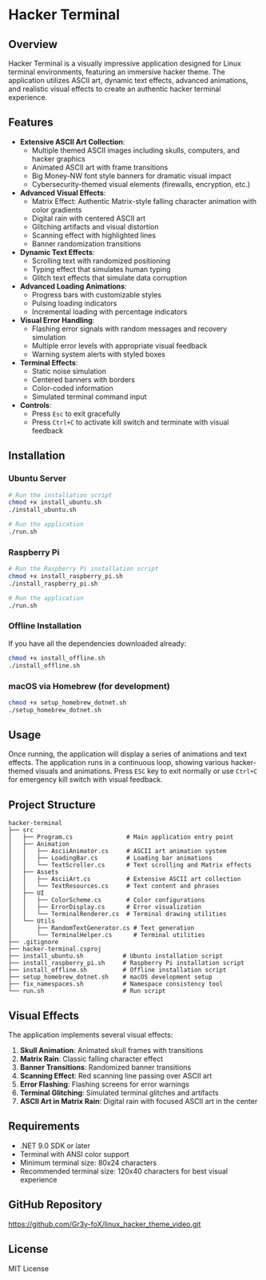 # Hacker Terminal

## Overview
Hacker Terminal is a visually impressive application designed for Linux terminal environments, featuring an immersive hacker theme. The application utilizes ASCII art, dynamic text effects, advanced animations, and realistic visual effects to create an authentic hacker terminal experience.

## Features
- **Extensive ASCII Art Collection**: 
  - Multiple themed ASCII images including skulls, computers, and hacker graphics
  - Animated ASCII art with frame transitions
  - Big Money-NW font style banners for dramatic visual impact
  - Cybersecurity-themed visual elements (firewalls, encryption, etc.)
- **Advanced Visual Effects**:
  - Matrix Effect: Authentic Matrix-style falling character animation with color gradients
  - Digital rain with centered ASCII art
  - Glitching artifacts and visual distortion
  - Scanning effect with highlighted lines
  - Banner randomization transitions
- **Dynamic Text Effects**: 
  - Scrolling text with randomized positioning
  - Typing effect that simulates human typing
  - Glitch text effects that simulate data corruption
- **Advanced Loading Animations**:
  - Progress bars with customizable styles
  - Pulsing loading indicators
  - Incremental loading with percentage indicators
- **Visual Error Handling**: 
  - Flashing error signals with random messages and recovery simulation
  - Multiple error levels with appropriate visual feedback
  - Warning system alerts with styled boxes
- **Terminal Effects**:
  - Static noise simulation
  - Centered banners with borders
  - Color-coded information
  - Simulated terminal command input
- **Controls**:
  - Press `Esc` to exit gracefully
  - Press `Ctrl+C` to activate kill switch and terminate with visual feedback

## Installation

### Ubuntu Server
```bash
# Run the installation script
chmod +x install_ubuntu.sh
./install_ubuntu.sh

# Run the application
./run.sh
```

### Raspberry Pi
```bash
# Run the Raspberry Pi installation script
chmod +x install_raspberry_pi.sh
./install_raspberry_pi.sh

# Run the application
./run.sh
```

### Offline Installation
If you have all the dependencies downloaded already:
```bash
chmod +x install_offline.sh
./install_offline.sh
```

### macOS via Homebrew (for development)
```bash
chmod +x setup_homebrew_dotnet.sh
./setup_homebrew_dotnet.sh
```

## Usage
Once running, the application will display a series of animations and text effects. The application runs in a continuous loop, showing various hacker-themed visuals and animations. Press `ESC` key to exit normally or use `Ctrl+C` for emergency kill switch with visual feedback.

## Project Structure
```
hacker-terminal
├── src
│   ├── Program.cs               # Main application entry point
│   ├── Animation
│   │   ├── AsciiAnimator.cs     # ASCII art animation system
│   │   ├── LoadingBar.cs        # Loading bar animations
│   │   └── TextScroller.cs      # Text scrolling and Matrix effects
│   ├── Assets
│   │   ├── AsciiArt.cs          # Extensive ASCII art collection
│   │   └── TextResources.cs     # Text content and phrases
│   ├── UI
│   │   ├── ColorScheme.cs       # Color configurations
│   │   ├── ErrorDisplay.cs      # Error visualization
│   │   └── TerminalRenderer.cs  # Terminal drawing utilities
│   └── Utils
│       ├── RandomTextGenerator.cs # Text generation
│       └── TerminalHelper.cs      # Terminal utilities
├── .gitignore
├── hacker-terminal.csproj
├── install_ubuntu.sh           # Ubuntu installation script
├── install_raspberry_pi.sh     # Raspberry Pi installation script
├── install_offline.sh          # Offline installation script
├── setup_homebrew_dotnet.sh    # macOS development setup
├── fix_namespaces.sh           # Namespace consistency tool
└── run.sh                      # Run script
```

## Visual Effects
The application implements several visual effects:

1. **Skull Animation**: Animated skull frames with transitions
2. **Matrix Rain**: Classic falling character effect
3. **Banner Transitions**: Randomized banner transitions
4. **Scanning Effect**: Red scanning line passing over ASCII art
5. **Error Flashing**: Flashing screens for error warnings
6. **Terminal Glitching**: Simulated terminal glitches and artifacts
7. **ASCII Art in Matrix Rain**: Digital rain with focused ASCII art in the center

## Requirements
- .NET 9.0 SDK or later
- Terminal with ANSI color support
- Minimum terminal size: 80x24 characters
- Recommended terminal size: 120x40 characters for best visual experience

## GitHub Repository
https://github.com/Gr3y-foX/linux_hacker_theme_video.git

## License
MIT License